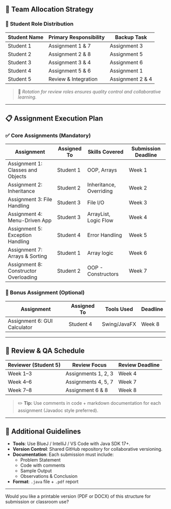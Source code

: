 
## 👥 **Team Allocation Strategy**

### 🧩 **Student Role Distribution**
| Student Name | Primary Responsibility | Backup Task |
|--------------|------------------------|-------------|
| Student 1    | Assignment 1 & 7       | Assignment 3 |
| Student 2    | Assignment 2 & 8       | Assignment 5 |
| Student 3    | Assignment 3 & 4       | Assignment 6 |
| Student 4    | Assignment 5 & 6       | Assignment 1 |
| Student 5    | Review & Integration   | Assignment 2 & 4 |

> 🔄 *Rotation for review roles ensures quality control and collaborative learning.*

---

## 📋 **Assignment Execution Plan**

### ✅ Core Assignments (Mandatory)
| Assignment | Assigned To | Skills Covered | Submission Deadline |
|------------|-------------|----------------|---------------------|
| Assignment 1: Classes and Objects | Student 1 | OOP, Arrays | Week 1 |
| Assignment 2: Inheritance | Student 2 | Inheritance, Overriding | Week 2 |
| Assignment 3: File Handling | Student 3 | File I/O | Week 3 |
| Assignment 4: Menu-Driven App | Student 3 | ArrayList, Logic Flow | Week 4 |
| Assignment 5: Exception Handling | Student 4 | Error Handling | Week 5 |
| Assignment 7: Arrays & Sorting | Student 1 | Array logic | Week 6 |
| Assignment 8: Constructor Overloading | Student 2 | OOP - Constructors | Week 7 |

### 🌟 Bonus Assignment (Optional)
| Assignment | Assigned To | Tools Used | Deadline |
|------------|-------------|------------|----------|
| Assignment 6: GUI Calculator | Student 4 | Swing/JavaFX | Week 8 |

---

## 🧠 **Review & QA Schedule**
| Reviewer (Student 5) | Review Focus | Review Deadline |
|----------------------|--------------|------------------|
| Week 1–3             | Assignments 1, 2, 3 | Week 4 |
| Week 4–6             | Assignments 4, 5, 7 | Week 7 |
| Week 7–8             | Assignment 6 & 8 | Week 8 |

> ✏️ **Tip:** Use comments in code + markdown documentation for each assignment (Javadoc style preferred).

---

## 📎 Additional Guidelines
- **Tools**: Use BlueJ / IntelliJ / VS Code with Java SDK 17+.
- **Version Control**: Shared GitHub repository for collaborative versioning.
- **Documentation**: Each submission must include:
  - Problem Statement
  - Code with comments
  - Sample Output
  - Observations & Conclusion
- **Format**: `.java` file + `.pdf` report

---

Would you like a printable version (PDF or DOCX) of this structure for submission or classroom use?

